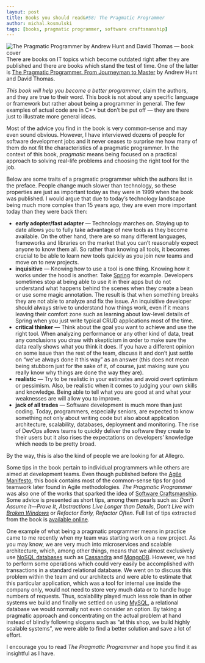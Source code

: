 ```yaml
---
layout: post
title: Books you should read&#58; The Pragmatic Programmer
author: michal.kosmulski
tags: [books, pragmatic programmer, software craftsmanship]
---
```

<img src="https://upload.wikimedia.org/wikipedia/en/thumb/8/8f/The_pragmatic_programmer.jpg/240px-The_pragmatic_programmer.jpg"
alt="The Pragmatic Programmer by Andrew Hunt and David Thomas — book cover"
style="float: right;"/>

There are books on IT topics which become outdated right after they are published and there are books which stand the test of time.
One of the latter is [The Pragmatic Programmer. From Journeyman to Master](https://pragprog.com/book/tpp/the-pragmatic-programmer) by
Andrew Hunt and David Thomas.

_This book will help you become a better programmer_, claim the authors, and they are true to their word. This book is not about any
specific language or framework but rather about being a programmer in general. The few examples of actual code are in C++ but don’t be
put off — they are there just to illustrate more general ideas.

Most of the advice you find in the book is very common-sense and may even sound obvious. However, I have interviewed dozens of people for
software development jobs and it never ceases to surprise me how many of them do not fit the characteristics of a pragmatic programmer.
In the context of this book, _pragmatic_ means being focused on a practical approach to solving real-life problems and choosing the right
tool for the job.

Below are some traits of a pragmatic programmer which the authors list in the preface. People change much slower than
technology, so these properties are just as important today as they were in 1999 when the book was published.
I would argue that due to today’s technology landscape being much more complex than 15 years ago, they are even more important today
than they were back then:

* __early adopter/fast adapter__ — Technology marches on. Staying up to date allows you to fully take advantage of new tools as they become
available. On the other hand, there are so many different languages, frameworks and libraries on the market that you can’t reasonably
expect anyone to know them all. So rather than knowing all tools, it becomes crucial to be able to learn new tools quickly as you join
new teams and move on to new projects.
* __inquisitive__ — Knowing how to use a tool is one thing. Knowing how it works under the hood is another. Take [Spring](https://spring.io/)
for example. Developers sometimes stop at being able to use it in their apps but do not understand what happens behind the scenes when they
create a bean or use some magic annotation. The result is that when something breaks they are not able to analyze and fix the issue. An
inquisitive developer should always strive to understand how things work, even if it means leaving their comfort zone such as learning about
low-level details of Spring when you just write typical CRUD applications most of the time.
* __critical thinker__ — Think about the goal you want to achieve and use the right tool. When analyzing performance or any other kind of data,
treat any conclusions you draw with skepticism in order to make sure the data really shows what you think it does. If you have a
different opinion on some issue than the rest of the team, discuss it and don’t just settle on “we’ve always done it this way” as an answer
(this does not mean being stubborn just for the sake of it, of course, just making sure you really know why things are done the way they
are).
* __realistic__ — Try to be realistic in your estimates and avoid overt optimism or pessimism. Also, be realistic when it comes to judging
your own skills and knowledge. Being able to tell what you are good at and what your weaknesses are will allow you to improve.
* __jack of all trades__ — Software development is much more than just coding. Today, programmers, especially seniors, are expected to know
something not only about writing code but also about application architecture, scalability, databases, deployment and monitoring. The
rise of DevOps allows teams to quickly deliver the software they create to their users but it also rises the expectations on developers’
knowledge which needs to be pretty broad.

By the way, this is also the kind of people we are looking for at Allegro.

Some tips in the book pertain to individual programmers while others are aimed at development teams. Even though published before
the [Agile Manifesto](http://agilemanifesto.org/), this book contains most of the common-sense tips for good teamwork later found in Agile
methodologies. _The Pragmatic Programmer_ was also one of the works that sparked the idea of
[Software Craftsmanship](https://en.wikipedia.org/wiki/Software_craftsmanship).
Some advice is presented as short tips, among them pearls such as: _Don’t Assume It—Prove It_,
_Abstractions Live Longer than Details_, _Don’t Live with [Broken Windows](https://en.wikipedia.org/wiki/Broken_windows_theory)_ or
_Refactor Early, Refactor Often_. Full list of tips extracted from the book is
[available online](https://pragprog.com/the-pragmatic-programmer/extracts/tips).

One example of what being a pragmatic programmer means in practice came to me recently when my team was starting work on a new project.
As you may know, we are very much into microservices and scalable architecture, which, among other things, means that we almost exclusively
use [NoSQL databases](https://en.wikipedia.org/wiki/NoSQL) such as [Cassandra](http://cassandra.apache.org/) and
[MongoDB](https://www.mongodb.org/). However, we had to perform some operations which could very easily be accomplished with transactions
in a standard relational database. We went on to discuss this problem within the team and our architects and were able to estimate
that this particular application, which was a tool for internal use inside the company only, would not need to store very much data or
to handle huge numbers of requests. Thus, scalability played much less role than in other systems we build and finally we settled
on using [MySQL](https://www.mysql.com/), a relational database we would normally not even consider an option. By taking a pragmatic
approach and concentrating on the actual problem at hand instead of blindly following slogans such as “at this shop, we build highly
scalable systems”, we were able to find a better solution and save a lot of effort.

I encourage you to read _The Pragmatic Programmer_ and hope you find it as insightful as I have.
